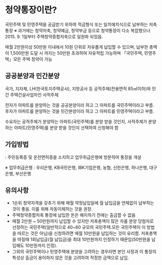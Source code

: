 # 청약통장이란?

국민주택 및 민영주택을 공급받기 위하여 적금형식 또는 일치예치식으로 납부하는 저축통장
※ 과거에는 청약저축, 청약예금, 청약부금 등으로 청약통장이 다소 복잡했으나 2015. 9. 1일부터 주택청약종합저축으로 일원화 되었음.

매월 2만원이상 50만원 이내에서 10원 단위로 자유롭게 납입할 수 있으며, 납부한 총액이 1,500만원 도달 시 까지는 50만원 초과하여 자유적립 가능하며 「국민주택, 민영주택」모든 주택 청약이 가능

## 공공분양과 민간분양
국가, 지자체, LH(한국토지주택공사), 지방공사 등 공적주체(전용면적 85㎡이하)와 민간 주택건설사업자인 사적주체

전자가 아파트를 분양하는 것을 공공분양이라 하고 그 아파트를 국민주택이라고 부름. 후자가 아파트를 분양하는 것을 민간분양이라 하고 그 아파트를 민영주택이라고 부름. 

수요자는 공적주체가 분양하는 아파트(국민주택)를 분양 받을 것인지, 사적주체가 분양하는 아파트(민영주택)를 분양 받을 것인지 선택하여 신청해야 함

## 가입방법
: 주민등록증 및 운전면허증을 소지하고 업무취급은행에 방문하여 통장을 개설

※ 업무취급은행 : 우리은행, KB국민은행, IBK기업은행, 농협, 신한은행, 하나은행, 대구은행, 부산은행

## 유의사항
* 1순위 청약자격을 갖추기 위해 매월 약정납입일에 월 납입금을 연체없이 납부하는 것이 좋음. 이를 위해 자동이체하는 것을 권장.
* 주택청약종합저축 통장에 납입한 돈은 해지하기 전에는 출금할 수 없음
* 매월 2만원 ~ 50만원까지 납입할 수 있지만 저축총액이 많은 자를 분양 당첨자로 선정하는 국민주택(일반적으로 40~60 규모의 국민주택.모든 국민주택이 이 방법을 따르는 것은 아님)을 신청하려면 매월 10만원을 납입하는 것이 유리함. 저축총액을 따질때 1회납입금(월 납입금)을 최대 10만원까지 인정하기 때문임(50만원을 납입해도 10만원까지 인정). 
* 그외의 국민주택이나 민영주택에 분양을 고려하는 경우라면 본인 사정과 이 통장의 특성상 출금이 용이하지 않은 것을 고려하여 적정한 금액으로 납입.